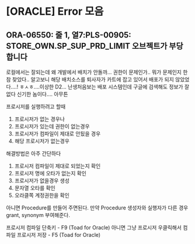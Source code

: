 
# [ORACLE] Error 모음

## ORA-06550: 줄 1, 열7:PLS-00905: STORE_OWN.SP_SUP_PRD_LIMIT 오브젝트가 부당합니다

로컬에서는 잘되는데 왜 개발에서 배치가 안돌까... 권한이 문제인가.. 뭐가 문제인지 한참 찾았다.. 알고보니 해당 배치소스를 퇴사자가 카트에 잡고 있어서 배포가 되지 않았었다....! ㅎㅅㅎ....이상한 D2... 난생처음보는 배포 시스템인데 구글에 검색해도 정보가 잘 없다 신기한 놈이다.... 아무튼

프로시저를 실행하려고 할때

1. 프로시저가 없는 경우나
2. 프로시저가 있는데 권한이 없는경우
3. 프로시저가 컴파일이 제대로 안됬을 경우
4. 해당 프로시저가 없는경우

해결방법은 아주 간단하다

1. 프로시저 컴파일이 제대로 되었는지 확인
2. 프로시저 명에 오타가 없는지 확인
3. 프로시저가 없을경우 생성
4. 문자열 오타를 확인
5. 오라클쪽 계정권한을 확인

아니면 Procedure를 만들어 주면된다.
만약 Procedure 생성자와 실행자가 다른 경우 grant, synonym 부여해준다.

프로시저 컴파일 단축키 - F9 (Toad for Oracle) 
아니면 그냥 프로시저 우클릭해서 컴파일
프로시저 저장 - F5 (Toad for Oracle)

<!--stackedit_data:
eyJoaXN0b3J5IjpbLTE2MDAxOTcwMTUsMTI0MzY0NjQ1Nyw5OT
I2OTQ5N119
-->